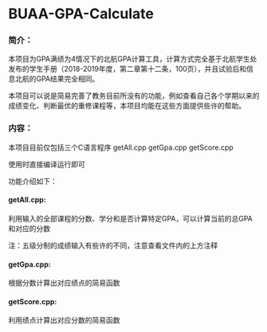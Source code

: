 # BUAA-GPA-Calculate
### 简介：

本项目为GPA满绩为4情况下的北航GPA计算工具，计算方式完全基于北航学生处发布的学生手册（2018-2019年度，第二章第十二条，100页），并且试验后和信息北航的GPA结果完全相同。

本项目可以说是简易完善了教务目前所没有的功能，例如查看自己各个学期以来的成绩变化、判断最优的重修课程等，本项目均能在这些方面提供些许的帮助。



### 内容：

本项目目前仅包括三个C语言程序 getAll.cpp getGpa.cpp getScore.cpp

使用时直接编译运行即可

功能介绍如下：

#### getAll.cpp:

利用输入的全部课程的分数、学分和是否计算特定GPA，可以计算当前的总GPA和对应的分数

注：五级分制的成绩输入有些许的不同，注意查看文件内的上方注释

#### getGpa.cpp:

根据分数计算出对应绩点的简易函数

#### getScore.cpp:

利用绩点计算出对应分数的简易函数